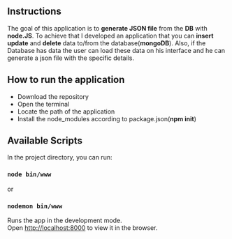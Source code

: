 ## Instructions
The goal of this application is to <b>generate JSON file</b> from the <b>DB</b> with <b>node.JS</b>. To achieve that I developed an application that you can <b>insert</b> <b>update</b> and <b>delete</b> data to/from the database(<b>mongoDB</b>). Also, if the Database has data the user can load these data on his interface and he can generate a json file with the specific details.

## How to run the application
<ul>
<li>Download the repository</li>
<li>Open the terminal</li>
<li>Locate the path of the application</li>
<li>Install the node_modules according to package.json(<b>npm init</b>)</li>
</ul>

## Available Scripts

In the project directory, you can run:

### `node bin/www`
or
### `nodemon bin/www`

Runs the app in the development mode.<br>
Open [http://localhost:8000](http://localhost:8000) to view it in the browser.

